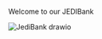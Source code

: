 Welcome to our JEDIBank

![JediBank drawio](https://github.com/user-attachments/assets/ee55f131-0049-4592-a035-1d80b0765594)
